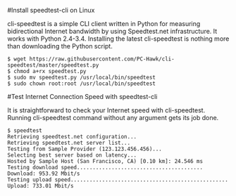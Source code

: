 #Install speedtest-cli on Linux

cli-speedtest is a simple CLI client written in Python for measuring bidirectional Internet bandwidth by using Speedtest.net infrastructure. It works with Python 2.4-3.4. Installing the latest cli-speedtest is nothing more than downloading the Python script.

````
$ wget https://raw.githubusercontent.com/PC-Hawk/cli-speedtest/master/speedtest.py
$ chmod a+rx speedtest.py
$ sudo mv speedtest.py /usr/local/bin/speedtest
$ sudo chown root:root /usr/local/bin/speedtest
````

#Test Internet Connection Speed with speedtest-cli

It is straightforward to check your Internet speed with cli-speedtest. Running cli-speedtest command without any argument gets its job done.
````
$ speedtest
Retrieving speedtest.net configuration...
Retrieving speedtest.net server list...
Testing from Sample Provider (123.123.456.456)...
Selecting best server based on latency...
Hosted by Sample Host (San Francisco, CA) [0.10 km]: 24.546 ms 
Testing download speed........................................                       
Download: 953.92 Mbit/s
Testing upload speed..................................................
Upload: 733.01 Mbit/s   
````
